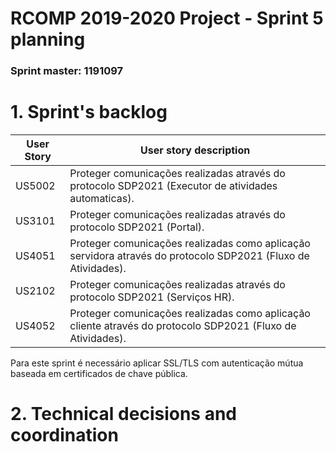 RCOMP 2019-2020 Project - Sprint 5 planning
===========================================
### Sprint master: 1191097 ###
# 1. Sprint's backlog #

|User Story |User story description|
|--------|--------|
|US5002| Proteger comunicações realizadas através do protocolo SDP2021 (Executor de atividades automaticas).|
|US3101| Proteger comunicações realizadas através do protocolo SDP2021 (Portal).|
|US4051| Proteger comunicações realizadas como aplicação servidora através do protocolo SDP2021 (Fluxo de Atividades).|
|US2102| Proteger comunicações realizadas através do protocolo SDP2021 (Serviços HR).|
|US4052| Proteger comunicações realizadas como aplicação cliente através do protocolo SDP2021 (Fluxo de Atividades).|

Para este sprint é necessário aplicar SSL/TLS com autenticação mútua baseada em certificados de chave pública.


# 2. Technical decisions and coordination #

